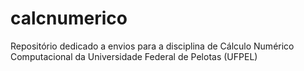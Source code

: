 # calcnumerico
Repositório dedicado a envios para a disciplina de Cálculo Numérico Computacional da Universidade Federal de Pelotas (UFPEL)

